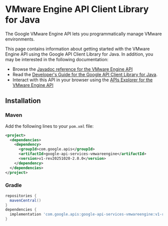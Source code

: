 # VMware Engine API Client Library for Java

The Google VMware Engine API lets you programmatically manage VMware environments.

This page contains information about getting started with the VMware Engine API
using the Google API Client Library for Java. In addition, you may be interested
in the following documentation:

* Browse the [Javadoc reference for the VMware Engine API][javadoc]
* Read the [Developer's Guide for the Google API Client Library for Java][google-api-client].
* Interact with this API in your browser using the [APIs Explorer for the VMware Engine API][api-explorer]

## Installation

### Maven

Add the following lines to your `pom.xml` file:

```xml
<project>
  <dependencies>
    <dependency>
      <groupId>com.google.apis</groupId>
      <artifactId>google-api-services-vmwareengine</artifactId>
      <version>v1-rev20251020-2.0.0</version>
    </dependency>
  </dependencies>
</project>
```

### Gradle

```gradle
repositories {
  mavenCentral()
}
dependencies {
  implementation 'com.google.apis:google-api-services-vmwareengine:v1-rev20251020-2.0.0'
}
```

[javadoc]: https://googleapis.dev/java/google-api-services-vmwareengine/latest/index.html
[google-api-client]: https://github.com/googleapis/google-api-java-client/
[api-explorer]: https://developers.google.com/apis-explorer/#p/vmwareengine/v1/
